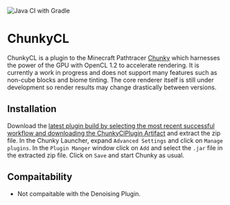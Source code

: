 
![Java CI with Gradle](https://github.com/alexhliu/ChunkyClPlugin/workflows/Java%20CI%20with%20Gradle/badge.svg)

# ChunkyCL
ChunkyCL is a plugin to the Minecraft Pathtracer [Chunky](https://github.com/chunky-dev/chunky) which harnesses the power of the GPU with OpenCL 1.2 to accelerate rendering.
It is currently a work in progress and does not support many features such as non-cube blocks and biome tinting. The core renderer itself is still under development
so render results may change drastically between versions.

## Installation

Download the [latest plugin build by selecting the most recent successful workflow and downloading the ChunkyClPlugin Artifact](https://github.com/alexhliu/ChunkyClPlugin/actions?query=is%3Asuccess+event%3Apush+branch%3Amaster) and extract the zip file.
In the Chunky Launcher, expand `Advanced Settings` and click on `Manage plugins`. In the `Plugin Manger` window click on `Add` and select the `.jar` file in the extracted
zip file. Click on `Save` and start Chunky as usual.

## Compaitability

* Not compaitable with the Denoising Plugin.
